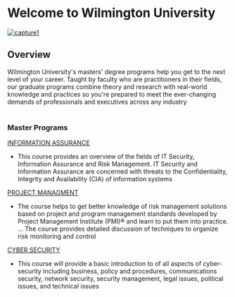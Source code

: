 # Welcome to Wilmington University

[![capture1](https://user-images.githubusercontent.com/44885441/48521130-2ff67780-e841-11e8-8efa-807518dbd66f.PNG)](https://www.youtube.com/watch?v=2YAptB1_6uQ "Click to watch AGILETEAM promotional video")

## Overview

Wilmington University's masters' degree programs help you get to the next level of your career. Taught by faculty who are practitioners in their fields, our graduate programs combine theory and research with real-world knowledge and practices so you're prepared to meet the ever-changing demands of professionals and executives across any industry
<br/>
<br>

### Master Programs

[INFORMATION ASSURANCE](Program-1.md)

- This course provides an overview of the fields of IT Security, Information Assurance and Risk Management. IT Security and Information Assurance are concerned with threats to the Confidentiality, Integrity and Availability (CIA) of information systems 

[PROJECT MANAGMENT](Program-2.md)

- The course helps to get better knowledge of risk management solutions based on project and program management standards developed by Project Management Institute (PMI)® and learn to put them into practice. ... The course provides detailed discussion of techniques to organize risk monitoring and control

[CYBER SECURITY](Program-3.md) 

- This course will provide a basic introduction to of all aspects of cyber-security including
business, policy and procedures, communications security, network security, security
management, legal issues, political issues, and technical issues
